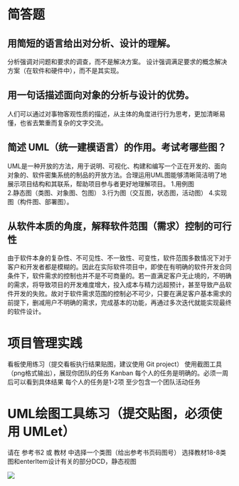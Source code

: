 # 简答题

## 用简短的语言给出对分析、设计的理解。
分析强调对问题和要求的调查，而不是解决方案。 
设计强调满足要求的概念解决方案（在软件和硬件中），而不是其实现。 
## 用一句话描述面向对象的分析与设计的优势。
人们可以通过对事物客观性质的描述，从主体的角度进行行为思考，更加清晰易懂，也省去繁重而复杂的文字交流。
## 简述 UML（统一建模语言）的作用。考试考哪些图？
UML是一种开放的方法，用于说明、可视化、构建和编写一个正在开发的、面向对象的、软件密集系统的制品的开放方法。合理运用UML图能够清晰简洁明了地展示项目结构和其联系，帮助项目参与者更好地理解项目。
1.用例图  
2.静态图（类图、对象图、包图）
3.行为图（交互图，状态图，活动图）
4.实现图（构件图、部署图）。
## 从软件本质的角度，解释软件范围（需求）控制的可行性
由于软件本身的复杂性、不可见性、不一致性、可变性，软件范围多数情况下对于客户和开发者都是模糊的。因此在实际软件项目中，即使在有明确的软件开发合同条件下，软件需求的控制也并不是不可商量的。若一直满足客户无止境的，不明确的需求，将导致项目的开发难度增大，投入成本与精力远超预计，甚至导致产品软件开发的失败。故对于软件需求范围的控制必不可少，只要在满足客户基本需求的前提下，删减用户不明确的需求，完成基本的功能，再通过多次迭代就能实现最终的软件设计。

# 项目管理实践

看板使用练习（提交看板执行结果贴图，建议使用 Git project）
使用截图工具（png格式输出），展现你团队的任务 Kanban
每个人的任务是明确的。必须一周后可以看到具体结果
每个人的任务是1-2项
至少包含一个团队活动任务


 

# UML绘图工具练习（提交贴图，必须使用 UMLet）

请在 参考书2 或 教材 中选择一个类图（给出参考书页码图号）
选择教材18-8类图和enterItem设计有关的部分DCD，静态视图

![](gongwj7/software-analysis-design/hw2-1.png)

